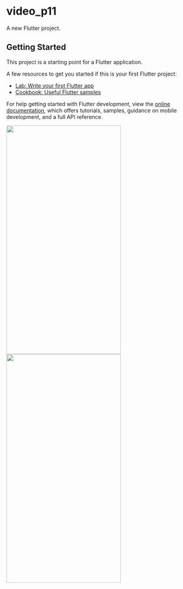 # video_p11

A new Flutter project.

## Getting Started

This project is a starting point for a Flutter application.

A few resources to get you started if this is your first Flutter project:

- [Lab: Write your first Flutter app](https://docs.flutter.dev/get-started/codelab)
- [Cookbook: Useful Flutter samples](https://docs.flutter.dev/cookbook)

For help getting started with Flutter development, view the
[online documentation](https://docs.flutter.dev/), which offers tutorials,
samples, guidance on mobile development, and a full API reference.


<img src="https://github.com/userkrunal/video_p11/assets/120082312/df344485-55f2-4e69-a538-39ef75517473"  width="300" height="600">

<img src="https://github.com/userkrunal/video_p11/assets/120082312/0329a67d-6d1e-4593-a5b3-ababcf9c5eb7"  width="300" height="600">
